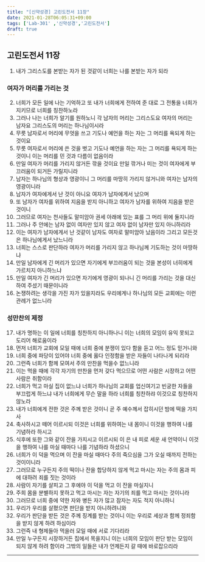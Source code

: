```yaml
---
title: "[신약성경] 고린도전서 11장"
date: 2021-01-28T06:05:31+09:00
tags: ['Lab-301' ,'신약성경','고린도전서']
draft: true
---
```

## 고린도전서 11장
1. 내가 그리스도를 본받는 자가 된 것같이 너희는 나를 본받는 자가 되라
### 여자가 머리를 가리는 것
2. 너희가 모든 일에 나는 기억하고 또 내가 너희에게 전하여 준 대로 그 전통을 너희가 지키므로 너희를 칭찬하노라
3. 그러나 나는 너희가 알기를 원하노니 각 남자의 머리는 그리스도요 여자의 머리는 남자요 그리스도의 머리는 하나님이시라
4. 무릇 남자로서 머리에 무엇을 쓰고 기도나 예언을 하는 자는 그 머리를 욕되게 하는 것이요
5. 무릇 여자로서 머리에 쓴 것을 벗고 기도나 예언을 하는 자는 그 머리를 욕되게 하는 것이니 이는 머리를 민 것과 다름이 없음이라
6. 만일 여자가 머리를 가리지 않거든 깎을 것이요 만일 깎거나 미는 것이 여자에게 부끄러움이 되거든 가릴지니라
7. 남자는 하나님의 형상과 영광이니 그 머리를 마땅히 가리지 않거니와 여자는 남자의 영광이니라
8. 남자가 여자에게서 난 것이 아니요 여자가 남자에게서 났으며
9. 또 남자가 여자를 위하여 지음을 받지 아니하고 여자가 남자를 위하여 지음을 받은 것이니
10. 그러므로 여자는 천사들도 말미암아 권세 아래에 있는 표를 그 머리 위에 둘지니라
11. 그러나 주 안에는 남자 없이 여자만 있지 않고 여자 없이 남자만 있지 아니하리라 
12. 이는 여자가 남자에게서 난 것같이 남자도 여자로 말미암아 났음이라 그리고 모든것은 하나님에게서 났느니라
13. 너희는 스스로 판단하라 여자가 머리를 가리지 않고 하나님께 기도하는 것이 마땅하냐
14. 만일 남자에게 긴 머리가 있으면 자기에게 부끄러움이 되는 것을 본성이 너히에게 가르치지 아니하느냐
15. 만일 여자가 긴 머리가 있으면 자기에게 영광이 되나니 긴 머리를 가리는 것을 대신하여 주셨기 때문이니라
16. 논쟁하려는 생각을 가진 자가 있을지라도 우리에게나 하나님의 모든 교회에는 이런 관례가 없느니라
### 성만찬의 제정
17. 내가 명하는 이 일에 너희를 칭찬하지 아니하나니 이는 너희의 모임이 유익 못되고 도리어 해로움이라
18. 먼저 너희가 교회에 모일 때에 너희 중에 분쟁이 있다 함을 듣고 어느 정도 믿거니와
19. 너희 중에 파당이 있어야 너희 중에 옳다 인정함을 받은 자들이 나타나게 되리라
20. 그런즉 너희가 함께 모여서 주의 만찬을 먹을수 없느니라
21. 이는 먹을 때에 각각 자기의 만찬을 먼저 갖다 먹으므로 어떤 사람은 시장하고 어떤 사람은 취함이라
22. 너희가 먹고 마실 집이 없느냐 너희가 하나님의 교회를 업신여기고 빈궁한 자들을 부끄럽게 하느냐 내가 너희에게 무슨 말을 하라 너희를 칭찬하랴 이것으로 칭찬하지 않노라
23. 내가 너희에게 전한 것은 주께 받은 것이니 곧 주 예수께서 잡히시던 밤에 떡을 가지사
24. 축사하시고 떼어 이르시되 이것은 너희를 위하여는 내 몸이니 이것을 행하여 나를 기념하라 하시고
25. 식후에 또한 그와 같이 잔을 가지시고 이르시되 이 은 내 피로 세운 새 언약이니 이것을 행하여 나를 마실 때마다 나를 기념하라 하셨으니
26. 너희가 이 덕을 먹으며 이 잔을 마실 때마다 주의 죽으심을 그가 오실 때까지 전하는 것이이니라
27. 그러므로 누구든지 주의 떡이나 잔을 합당하지 않게 먹고 마시는 자는 주의 몸과 피에 대하려 죄를 짓는 것이라
28. 사람이 자기를 살피고 그 후에야 이 덕을 먹고 이 잔을 마실지니
29. 주희 몸을 분별하지 못하고 먹고 마시는 자는 자기의 죄를 먹고 마시는 것이니라
30. 그러므로 너희 중에 약한 자와 병든 자가 많고 잠자는 자도 적지 아니하니
31. 우리가 우리를 살폈으면 판단을 받지 아니하려니와
32. 우리가 판단을 받든 것은 주께 징계를 받는 것이니 이는 우리로 세상과 함께 정죄함을 받지 않게 하려 하심이라
33. 그런즉 내 형제들아 먹을러 모일 때에 서로 기다리라
34. 만일 누구든지 시장하거든 집에서 목을지니 이는 너희의 모임이 판단 받는 모임이 되지 않게 하려 함이라 그밖의 일들은 내가 언제든지 갈 때에 바로잡으리라
****